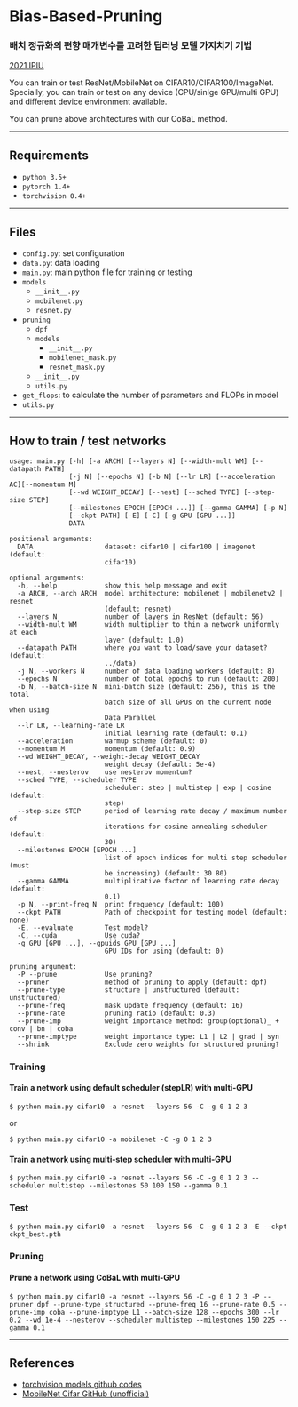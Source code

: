 # Bias-Based-Pruning
###  배치 정규화의 편향 매개변수를 고려한 딥러닝 모델 가지치기 기법 
[2021 IPIU](https://drive.google.com/drive/folders/1UZ6mj-I0F1_5FYEDisoeUlVoldTOl7nm?usp=sharing)


You can train or test ResNet/MobileNet on CIFAR10/CIFAR100/ImageNet.  
Specially, you can train or test on any device (CPU/sinlge GPU/multi GPU) and different device environment available.

You can prune above architectures with our CoBaL method.

----------

## Requirements

- `python 3.5+`
- `pytorch 1.4+`
- `torchvision 0.4+`

----------

## Files

- `config.py`: set configuration
- `data.py`: data loading
- `main.py`: main python file for training or testing
- `models`
  - `__init__.py`
  - `mobilenet.py`
  - `resnet.py`
- `pruning`
  - `dpf`
  - `models`
    - `__init__.py`
    - `mobilenet_mask.py`
    - `resnet_mask.py`
  - `__init__.py`
  - `utils.py`
- `get_flops`: to calculate the number of parameters and FLOPs in model
- `utils.py`

----------

## How to train / test networks

``` text
usage: main.py [-h] [-a ARCH] [--layers N] [--width-mult WM] [--datapath PATH]
               [-j N] [--epochs N] [-b N] [--lr LR] [--acceleration AC][--momentum M]
               [--wd WEIGHT_DECAY] [--nest] [--sched TYPE] [--step-size STEP]
               [--milestones EPOCH [EPOCH ...]] [--gamma GAMMA] [-p N]
               [--ckpt PATH] [-E] [-C] [-g GPU [GPU ...]]
               DATA

positional arguments:
  DATA                  dataset: cifar10 | cifar100 | imagenet (default:
                        cifar10)

optional arguments:
  -h, --help            show this help message and exit
  -a ARCH, --arch ARCH  model architecture: mobilenet | mobilenetv2 | resnet
                        (default: resnet)
  --layers N            number of layers in ResNet (default: 56)
  --width-mult WM       width multiplier to thin a network uniformly at each
                        layer (default: 1.0)
  --datapath PATH       where you want to load/save your dataset? (default:
                        ../data)
  -j N, --workers N     number of data loading workers (default: 8)
  --epochs N            number of total epochs to run (default: 200)
  -b N, --batch-size N  mini-batch size (default: 256), this is the total
                        batch size of all GPUs on the current node when using
                        Data Parallel
  --lr LR, --learning-rate LR
                        initial learning rate (default: 0.1)
  --acceleration        warmup scheme (default: 0)
  --momentum M          momentum (default: 0.9)
  --wd WEIGHT_DECAY, --weight-decay WEIGHT_DECAY
                        weight decay (default: 5e-4)
  --nest, --nesterov    use nesterov momentum?
  --sched TYPE, --scheduler TYPE
                        scheduler: step | multistep | exp | cosine (default:
                        step)
  --step-size STEP      period of learning rate decay / maximum number of
                        iterations for cosine annealing scheduler (default:
                        30)
  --milestones EPOCH [EPOCH ...]
                        list of epoch indices for multi step scheduler (must
                        be increasing) (default: 30 80)
  --gamma GAMMA         multiplicative factor of learning rate decay (default:
                        0.1)
  -p N, --print-freq N  print frequency (default: 100)
  --ckpt PATH           Path of checkpoint for testing model (default: none)
  -E, --evaluate        Test model?
  -C, --cuda            Use cuda?
  -g GPU [GPU ...], --gpuids GPU [GPU ...]
                        GPU IDs for using (default: 0)
                        
pruning argument:
  -P --prune			Use pruning?
  --pruner				method of pruning to apply (default: dpf)
  --prune-type			structure | unstructured (default: unstructured)
  --prune-freq			mask update frequency (default: 16)
  --prune-rate			pruning ratio (default: 0.3)
  --prune-imp			weight importance method: group(optional)_ + conv | bn | coba
  --prune-imptype		weight importance type: L1 | L2 | grad | syn
  --shrink				Exclude zero weights for structured pruning?
```

### Training

#### Train a network using default scheduler (stepLR) with multi-GPU

``` shell
$ python main.py cifar10 -a resnet --layers 56 -C -g 0 1 2 3
```

or

``` shell
$ python main.py cifar10 -a mobilenet -C -g 0 1 2 3
```

#### Train a network using multi-step scheduler with multi-GPU

``` shell
$ python main.py cifar10 -a resnet --layers 56 -C -g 0 1 2 3 --scheduler multistep --milestones 50 100 150 --gamma 0.1
```

### Test

``` shell
$ python main.py cifar10 -a resnet --layers 56 -C -g 0 1 2 3 -E --ckpt ckpt_best.pth
```

### Pruning

#### Prune a network using CoBaL with multi-GPU

```shell
$ python main.py cifar10 -a resnet --layers 56 -C -g 0 1 2 3 -P --pruner dpf --prune-type structured --prune-freq 16 --prune-rate 0.5 --prune-imp coba --prune-imptype L1 --batch-size 128 --epochs 300 --lr 0.2 --wd 1e-4 --nesterov --scheduler multistep --milestones 150 225 --gamma 0.1
```

----------

## References

- [torchvision models github codes](https://github.com/pytorch/vision/tree/master/torchvision/models)
- [MobileNet Cifar GitHub (unofficial)](https://github.com/kuangliu/pytorch-cifar)

